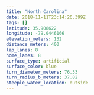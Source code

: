```yaml
---
title: "North Carolina"
date: 2018-11-11T23:14:26.399Z
tags: []
latitude: 35.908622
longitude: -79.0446166
elevation_meters: 132
distance_meters: 400
lap_lanes: 8
home_lanes: 8
surface_type: artificial
surface_color: blue
turn_diameter_meters: 76.33
turn_radius_b_meters: 37.82
steeple_water_location: outside
---
```


